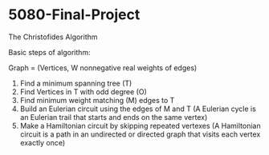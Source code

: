 # 5080-Final-Project
The Christofides Algorithm

Basic steps of algorithm:

Graph = (Vertices, W nonnegative real weights of edges)

1) Find a minimum spanning tree (T)
2) Find Vertices in T with odd degree (O)
3) Find minimum weight matching (M) edges to T
4) Build an Eulerian circuit using the edges of M and T 
   (A Eulerian cycle is an Eulerian trail that starts and ends on the same vertex)
6) Make a Hamiltonian circuit by skipping repeated vertexes
   (A Hamiltonian circuit is a path in an undirected or directed graph that visits each vertex exactly once) 
